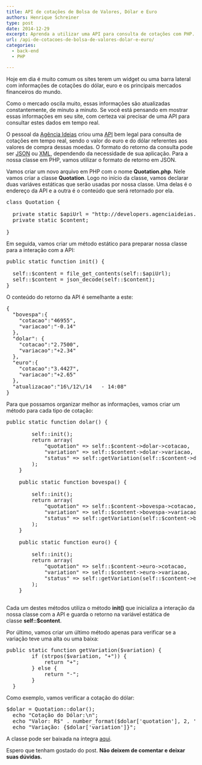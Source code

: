 ```yaml
---
title: API de cotações de Bolsa de Valores, Dólar e Euro
authors: Henrique Schreiner
type: post
date: 2014-12-29
excerpt: Aprenda a utilizar uma API para consulta de cotações com PHP.
url: /api-de-cotacoes-de-bolsa-de-valores-dolar-e-euro/
categories:
  - back-end
  - PHP

---
```

Hoje em dia é muito comum os sites terem um widget ou uma barra lateral com informações de cotações do dólar, euro e os principais mercados financeiros do mundo.

Como o mercado oscila muito, essas informações são atualizadas constantemente, de minuto a minuto. Se você está pensando em mostrar essas informações em seu site, com certeza vai precisar de uma API para consultar estes dados em tempo real.

O pessoal da <a href="http://agenciaideias.com.br" target="_blank">Agência Ideias</a> criou uma <a href="http://developers.agenciaideias.com.br/cotacoes" target="_blank">API</a> bem legal para consulta de cotações em tempo real, sendo o valor do euro e do dólar referentes aos valores de compra dessas moedas. O formato do retorno da consulta pode ser <a href="http://developers.agenciaideias.com.br/cotacoes/json" target="_blank">JSON</a> ou <a href="http://developers.agenciaideias.com.br/cotacoes/xml" target="_blank">XML</a>, dependendo da necessidade de sua aplicação. Para a nossa classe em PHP, vamos utilizar o formato de retorno em JSON.

Vamos criar um novo arquivo em PHP com o nome **Quotation.php**. Nele vamos criar a classe **Quotation**. Logo no início da classe, vamos declarar duas variáves estáticas que serão usadas por nossa classe. Uma delas é o endereço da API e a outra é o conteúdo que será retornado por ela.

<pre class="lang-php">class Quotation {

  private static $apiUrl = "http://developers.agenciaideias.com.br/cotacoes/json";
  private static $content;

}
</pre>

Em seguida, vamos criar um método estático para preparar nossa classe para a interação com a API:

<pre class="prettyprint php">public static function init() {

  self::$content = file_get_contents(self::$apiUrl);
  self::$content = json_decode(self::$content);
}
</pre>

O conteúdo do retorno da API é semelhante a este:

<pre class="lang-javascript">{
  "bovespa":{
    "cotacao":"46955",
    "variacao":"-0.14"
  },
  "dolar": {
    "cotacao":"2.7500",
    "variacao":"+2.34"
  },
  "euro":{
    "cotacao":"3.4427",
    "variacao":"+2.65"
  },
  "atualizacao":"16\/12\/14   - 14:08"
}
</pre>

Para que possamos organizar melhor as informações, vamos criar um método para cada tipo de cotação:

<pre class="lang-php">public static function dolar() {

        self::init();
        return array(
            "quotation" =&gt; self::$content-&gt;dolar-&gt;cotacao,
            "variation" =&gt; self::$content-&gt;dolar-&gt;variacao,
            "status" =&gt; self::getVariation(self::$content-&gt;dolar-&gt;variacao)
        );
    }

    public static function bovespa() {

        self::init();
        return array(
            "quotation" =&gt; self::$content-&gt;bovespa-&gt;cotacao,
            "variation" =&gt; self::$content-&gt;bovespa-&gt;variacao,
            "status" =&gt; self::getVariation(self::$content-&gt;bovespa-&gt;variacao)
        );
    }

    public static function euro() {

        self::init();
        return array(
            "quotation" =&gt; self::$content-&gt;euro-&gt;cotacao,
            "variation" =&gt; self::$content-&gt;euro-&gt;variacao,
            "status" =&gt; self::getVariation(self::$content-&gt;euro-&gt;variacao)
        );
    }

</pre>

Cada um destes métodos utiliza o método **init()** que inicializa a interação da nossa classe com a API e guarda o retorno na variável estática de classe **self::$content**.

Por último, vamos criar um último método apenas para verificar se a variação teve uma alta ou uma baixa:

<pre class="lang-php">public static function getVariation($variation) {
        if (strpos($variation, "+")) {
            return "+";
        } else {
            return "-";
        }
  }
</pre>

Como exemplo, vamos verificar a cotação do dólar:

<pre class="lang-php">$dolar = Quotation::dolar();
  echo "Cotação do Dólar:\n";
  echo "Valor: R$" . number_format($dolar['quotation'], 2, ',', '.') . "\n";
  echo "Variação: {$dolar['variation']}";
</pre>

A classe pode ser baixada na íntegra <a title="QuotationAPI" href="https://github.com/hmschreiner/QuotationAPI" target="_blank">aqui</a>.

Espero que tenham gostado do post. **Não deixem de comentar e deixar suas dúvidas.**